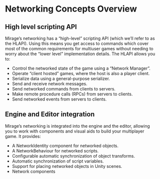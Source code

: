 # Networking Concepts Overview

## High level scripting API

Mirage’s networking has a “high-level” scripting API (which we’ll refer to as the HLAPI). Using this means you get access to commands which cover most of the common requirements for multiuser games without needing to worry about the “lower level” implementation details. The HLAPI allows you to:
-   Control the networked state of the game using a “Network Manager”.
-   Operate “client hosted” games, where the host is also a player client.
-   Serialize data using a general-purpose serializer.
-   Send and receive network messages.
-   Send networked commands from clients to servers.
-   Make remote procedure calls (RPCs) from servers to clients.
-   Send networked events from servers to clients.

## Engine and Editor integration

Mirage’s networking is integrated into the engine and the editor, allowing you to work with components and visual aids to build your multiplayer game. It provides:
-   A NetworkIdentity component for networked objects.
-   A NetworkBehaviour for networked scripts.
-   Configurable automatic synchronization of object transforms.
-   Automatic synchronization of script variables.
-   Support for placing networked objects in Unity scenes.
-   Network components
